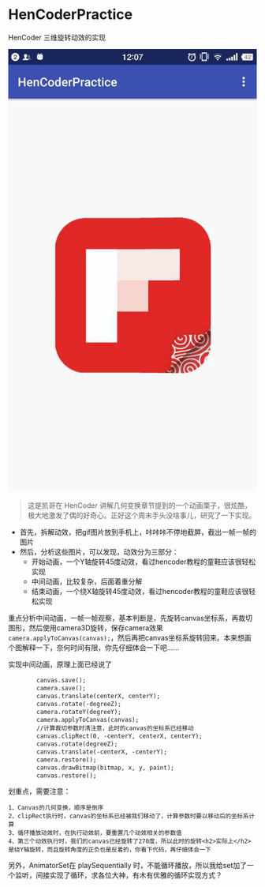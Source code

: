 # HenCoderPractice

HenCoder 三维旋转动效的实现

![Alt text](/jpg/flipboard.gif)

>这是凯哥在 HenCoder 讲解几何变换章节提到的一个动画栗子，很炫酷，极大地激发了偶的好奇心。正好这个周末手头没啥事儿，研究了一下实现。

* 首先，拆解动效，把gif图片放到手机上，咔咔咔不停地截屏，截出一帧一帧的图片
* 然后，分析这些图片，可以发现，动效分为三部分：
  * 开始动画，一个Y轴旋转45度动效，看过hencoder教程的童鞋应该很轻松实现
  * 中间动画，比较复杂，后面着重分解
  * 结束动画，一个绕X轴旋转45度动效，看过hencoder教程的童鞋应该很轻松实现

重点分析中间动画，一帧一帧观察，基本判断是，先旋转canvas坐标系，再裁切图形，然后使用camera3D旋转，保存camera效果 `camera.applyToCanvas(canvas);`，然后再把canvas坐标系旋转回来。本来想画个图解释一下，奈何时间有限，你先仔细体会一下吧......

实现中间动画，原理上面已经说了
```
		canvas.save();
	    camera.save();
	    canvas.translate(centerX, centerY);
	    canvas.rotate(-degreeZ);
	    camera.rotateY(degreeY);
	    camera.applyToCanvas(canvas);
	    //计算裁切参数时清注意，此时的canvas的坐标系已经移动
	    canvas.clipRect(0, -centerY, centerX, centerY);
	    canvas.rotate(degreeZ);
	    canvas.translate(-centerX, -centerY);
	    camera.restore();
	    canvas.drawBitmap(bitmap, x, y, paint);
	    canvas.restore();
```
划重点，需要注意：

	1、Canvas的几何变换，顺序是倒序
	2、clipRect执行时，canvas的坐标系已经被我们移动了，计算参数时要以移动后的坐标系计算
	3、循环播放动效时，在执行动效前，要重置几个动效相关的参数值
	4、第三个动效执行时，我们的canvas已经旋转了270度，所以此时的旋转<h2>实际上</h2>是绕Y轴旋转，而且旋转角度的正负也是反着的，你看下代码，再仔细体会一下


另外，AnimatorSet在 playSequentially 时，不能循环播放，所以我给set加了一个监听，间接实现了循环，求各位大神，有木有优雅的循环实现方式？

